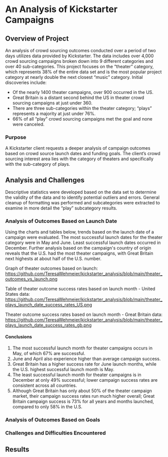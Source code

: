 # An Analysis of Kickstarter Campaigns
## Overview of Project

An analysis of crowd sourcing outcomes conducted over a period of two days utilizes data provided by Kickstarter. The data includes over 4,000 crowd sourcing campaigns broken down into 9 different categories and over 40 sub-categories. This project focuses on the “theater” category, which represents 38% of the entire data set and is the most popular project category at nearly double the next closest “music” category.
Initial discoveries include:

* Of the nearly 1400 theater campaigns, over 900 occurred in the US.
* Great Britain is a distant second behind the US in theater crowd sourcing campaigns at just under 360.
* There are three sub-categories within the theater category; “plays” represents a majority at just under 76%.
* 66% of all “play” crowd sourcing campaigns met the goal and none were canceled.

### Purpose
A Kickstarter client requests a deeper analysis of campaign outcomes based on crowd source launch dates and funding goals. The client’s crowd sourcing interest area lies with the category of theaters and specifically with the sub-category of plays.

## Analysis and Challenges
Descriptive statistics were developed based on the data set to determine the validity of the data and to identify potential outliers and errors. General cleanup of formatting was performed and subcategories were extracted to examine in more detail the “play” subcategory results.

### Analysis of Outcomes Based on Launch Date
Using the charts and tables below, trends based on the launch date of a campaign were evaluated. The most successful launch dates for the theater category were in May and June. Least successful launch dates occurred in December. Further analysis based on the campaign's country of origin reveals that the U.S. had the most theater campaigns, with Great Britain next highests at about half of the U.S. number.

Graph of theater outcomes based on launch: https://github.com/TeresaWehmeier/kickstarter_analysis/blob/main/theater_outcomes_vs_launch.png

Table of theater outcome success rates based on launch month - United States data: https://github.com/TeresaWehmeier/kickstarter_analysis/blob/main/theater_plays_launch_date_success_rates_US.png

Theater outcome success rates based on launch month - Great Britain data: https://github.com/TeresaWehmeier/kickstarter_analysis/blob/main/theater_plays_launch_date_success_rates_gb.png

#### Conclusions
1. The most successful launch month for theater campaigns occurs in May, of which 67% are successful.
2. June and April also experience higher than average campaign success.
3. Great Britain has a higher success rate for June launch months, while the U.S. highest successful launch month is May.
4. The least successful launch month for theater campaigns is in December at only 49% successful; lower campaign success rates are consistent across all countries.
5. Although Great Britain has only about 50% of the theater campaign market, their campaign success rates run much higher overall; Great Britain campaign success is 73% for all years and months launched, compared to only 58% in the U.S.

### Analysis of Outcomes Based on Goals

### Challenges and Difficulties Encountered

## Results


